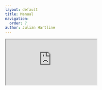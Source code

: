 ```yaml
---
layout: default
title: Manual
navigation:
  order: 7
author: Julian Hartline
---
```


<iframe src="https://docs.google.com/document/d/1vsXrZTTEU77JbE_FeIrp_OtSvB6GAtrwMmX6EJvLhgs/pub?embedded=true"></iframe>
